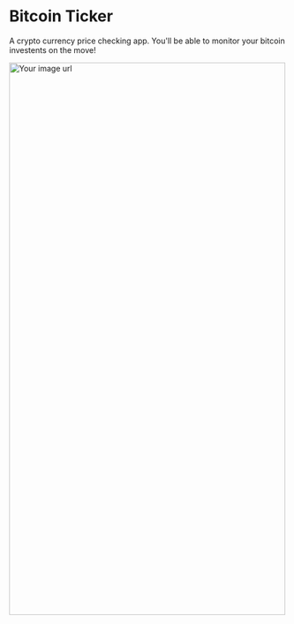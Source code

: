 <h1>Bitcoin Ticker</h1>
<p>A crypto currency price checking app. You'll be able to monitor your bitcoin investents on the move!</p>
<img src="https://github.com/frostbyte012/BITCOIN-PRICE-VIEWER-PREDICTOR/blob/main/assets/bitcoin-flutter-demo.gif" alt="Your image url" width="500" height="1000">